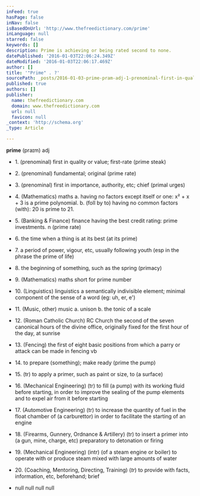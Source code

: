 ```yaml
---
inFeed: true
hasPage: false
inNav: false
isBasedOnUrl: 'http://www.thefreedictionary.com/prime'
inLanguage: null
starred: false
keywords: []
description: Prime is achieving or being rated second to none.
datePublished: '2016-01-03T22:06:24.349Z'
dateModified: '2016-01-03T22:06:17.469Z'
author: []
title: '"Prime" . ?'
sourcePath: _posts/2016-01-03-prime-pram-adj-1-prenominal-first-in-quality-or-value.md
published: true
authors: []
publisher:
  name: thefreedictionary.com
  domain: www.thefreedictionary.com
  url: null
  favicon: null
_context: 'http://schema.org'
_type: Article

---
```

**prime** (praɪm) adj 

* 1\. (prenominal) first in quality or value; first-rate  (prime steak)
* 2\. (prenominal) fundamental; original (prime rate)
* 3\. (prenominal) first in importance, authority, etc; chief  (primal urges)
* 4\. (Mathematics) maths a. having no factors except itself or one: x² + x + 3 is a prime polynomial. b. (foll by to) having no common factors (with): 20 is prime to 21\. 

* 5\. (Banking & Finance) finance having the best credit rating: prime investments. n (prime rate)
* 6\. the time when a thing is at its best (at its prime)
* 7\. a period of power, vigour, etc, usually following youth (esp in the phrase the prime of life) 
* 8\. the beginning of something, such as the spring (primacy)
* 9\. (Mathematics) maths short for prime number 
* 10\. (Linguistics) linguistics a semantically indivisible element; minimal component of the sense of a word (eg: uh, er, e')
* 11\. (Music, other) music a. unison b. the tonic of a scale 
* 12\. (Roman Catholic Church) RC Church the second of the seven canonical hours of the divine office, originally fixed for the first hour of the day, at sunrise 
* 13\. (Fencing) the first of eight basic positions from which a parry or attack can be made in fencing vb 
* 14\. to prepare (something); make ready (prime the pump)
* 15\. (tr) to apply a primer, such as paint or size, to (a surface) 
* 16\. (Mechanical Engineering) (tr) to fill (a pump) with its working fluid before starting, in order to improve the sealing of the pump elements and to expel air from it before starting 
* 17\. (Automotive Engineering) (tr) to increase the quantity of fuel in the float chamber of (a carburettor) in order to facilitate the starting of an engine 
* 18\. (Firearms, Gunnery, Ordnance & Artillery) (tr) to insert a primer into (a gun, mine, charge, etc) preparatory to detonation or firing 
* 19\. (Mechanical Engineering) (intr) (of a steam engine or boiler) to operate with or produce steam mixed with large amounts of water 
* 20\. (Coaching, Mentoring, Directing, Training) (_tr_) to provide with facts, information, etc, beforehand; brief 
* null
null
null
null